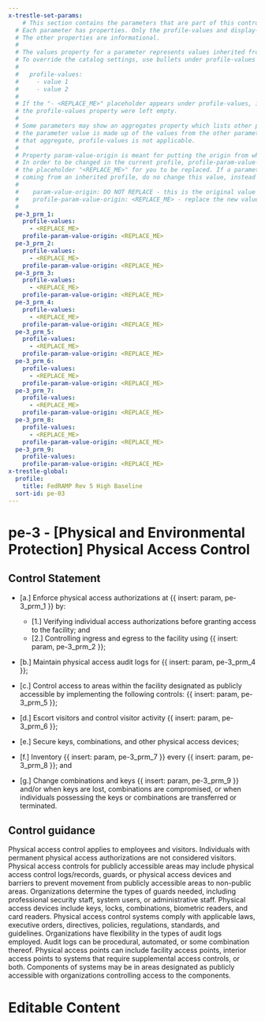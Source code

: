 ```yaml
---
x-trestle-set-params:
    # This section contains the parameters that are part of this control.
  # Each parameter has properties. Only the profile-values and display-name properties are editable.
  # The other properties are informational.
  #
  # The values property for a parameter represents values inherited from the OSCAL catalog.
  # To override the catalog settings, use bullets under profile-values as shown below:
  #
  #   profile-values:
  #     - value 1
  #     - value 2
  #
  # If the "- <REPLACE_ME>" placeholder appears under profile-values, it is the same as if
  # the profile-values property were left empty.
  #
  # Some parameters may show an aggregates property which lists other parameters. This means
  # the parameter value is made up of the values from the other parameters. For parameters
  # that aggregate, profile-values is not applicable.
  #
  # Property param-value-origin is meant for putting the origin from where that parameter comes from.
  # In order to be changed in the current profile, profile-param-value-origin property will be displayed with
  # the placeholder "<REPLACE_ME>" for you to be replaced. If a parameter already has a param-value-origin
  # coming from an inherited profile, do no change this value, instead use profile-param-value-origin as follows:
  #
  #    param-value-origin: DO NOT REPLACE - this is the original value
  #    profile-param-value-origin: <REPLACE_ME> - replace the new value required HERE
  #
  pe-3_prm_1:
    profile-values:
      - <REPLACE_ME>
    profile-param-value-origin: <REPLACE_ME>
  pe-3_prm_2:
    profile-values:
      - <REPLACE_ME>
    profile-param-value-origin: <REPLACE_ME>
  pe-3_prm_3:
    profile-values:
      - <REPLACE_ME>
    profile-param-value-origin: <REPLACE_ME>
  pe-3_prm_4:
    profile-values:
      - <REPLACE_ME>
    profile-param-value-origin: <REPLACE_ME>
  pe-3_prm_5:
    profile-values:
      - <REPLACE_ME>
    profile-param-value-origin: <REPLACE_ME>
  pe-3_prm_6:
    profile-values:
      - <REPLACE_ME>
    profile-param-value-origin: <REPLACE_ME>
  pe-3_prm_7:
    profile-values:
      - <REPLACE_ME>
    profile-param-value-origin: <REPLACE_ME>
  pe-3_prm_8:
    profile-values:
      - <REPLACE_ME>
    profile-param-value-origin: <REPLACE_ME>
  pe-3_prm_9:
    profile-values:
    profile-param-value-origin: <REPLACE_ME>
x-trestle-global:
  profile:
    title: FedRAMP Rev 5 High Baseline
  sort-id: pe-03
---
```


# pe-3 - \[Physical and Environmental Protection\] Physical Access Control

## Control Statement

- \[a.\] Enforce physical access authorizations at {{ insert: param, pe-3_prm_1 }} by:

  - \[1.\] Verifying individual access authorizations before granting access to the facility; and
  - \[2.\] Controlling ingress and egress to the facility using {{ insert: param, pe-3_prm_2 }};

- \[b.\] Maintain physical access audit logs for {{ insert: param, pe-3_prm_4 }};

- \[c.\] Control access to areas within the facility designated as publicly accessible by implementing the following controls: {{ insert: param, pe-3_prm_5 }};

- \[d.\] Escort visitors and control visitor activity {{ insert: param, pe-3_prm_6 }};

- \[e.\] Secure keys, combinations, and other physical access devices;

- \[f.\] Inventory {{ insert: param, pe-3_prm_7 }} every {{ insert: param, pe-3_prm_8 }}; and

- \[g.\] Change combinations and keys {{ insert: param, pe-3_prm_9 }} and/or when keys are lost, combinations are compromised, or when individuals possessing the keys or combinations are transferred or terminated.

## Control guidance

Physical access control applies to employees and visitors. Individuals with permanent physical access authorizations are not considered visitors. Physical access controls for publicly accessible areas may include physical access control logs/records, guards, or physical access devices and barriers to prevent movement from publicly accessible areas to non-public areas. Organizations determine the types of guards needed, including professional security staff, system users, or administrative staff. Physical access devices include keys, locks, combinations, biometric readers, and card readers. Physical access control systems comply with applicable laws, executive orders, directives, policies, regulations, standards, and guidelines. Organizations have flexibility in the types of audit logs employed. Audit logs can be procedural, automated, or some combination thereof. Physical access points can include facility access points, interior access points to systems that require supplemental access controls, or both. Components of systems may be in areas designated as publicly accessible with organizations controlling access to the components.

# Editable Content

<!-- Make additions and edits below -->
<!-- The above represents the contents of the control as received by the profile, prior to additions. -->
<!-- If the profile makes additions to the control, they will appear below. -->
<!-- The above markdown may not be edited but you may edit the content below, and/or introduce new additions to be made by the profile. -->
<!-- If there is a yaml header at the top, parameter values may be edited. Use --set-parameters to incorporate the changes during assembly. -->
<!-- The content here will then replace what is in the profile for this control, after running profile-assemble. -->
<!-- The current profile has no added parts for this control, but you may add new ones here. -->
<!-- Each addition must have a heading either of the form ## Control my_addition_name -->
<!-- or ## Part a. (where the a. refers to one of the control statement labels.) -->
<!-- "## Control" parts are new parts added after the statement part. -->
<!-- "## Part" parts are new parts added into the top-level statement part with that label. -->
<!-- Subparts may be added with nested hash levels of the form ### My Subpart Name -->
<!-- underneath the parent ## Control or ## Part being added -->
<!-- See https://oscal-compass.github.io/compliance-trestle/tutorials/ssp_profile_catalog_authoring/ssp_profile_catalog_authoring for guidance. -->
